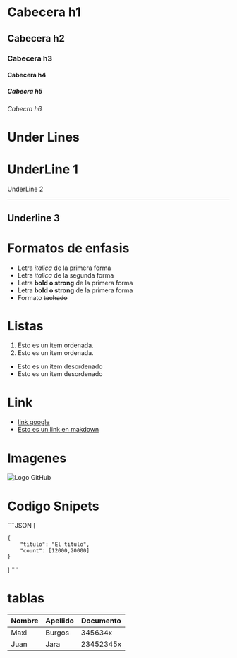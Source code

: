# Cabecera h1
## Cabecera  h2
### Cabecera h3
#### Cabecera h4
##### Cabecra h5
###### Cabecra h6

# Under Lines

UnderLine 1
===
UnderLine 2
___

Underline 3
---
# Formatos de enfasis
- Letra *italica* de la primera forma<br>
- Letra _italica_ de la segunda forma
- Letra **bold o strong** de la primera forma
- Letra __bold o strong__ de la primera forma
- Formato ~~tachado~~

# Listas
1. Esto es un item ordenada.
2. Esto es un item ordenada.

- Esto es un item desordenado
- Esto es un item desordenado

# Link
- <a href="http://google.com"> link google</a>
- [Esto es un link en makdown](http://google.es)

# Imagenes
![Logo GitHub](https://github.githubassets.com/images/modules/logos_page/Octocat.png)

# Codigo Snipets
 ¨¨JSON
[

    {
        "titulo": "El titulo",
        "count": [12000,20000]
    }
]
¨¨
# tablas
| Nombre | Apellido | Documento |
|--------|----------|-----------|
| Maxi | Burgos | 345634x |
| Juan | Jara | 23452345x |



